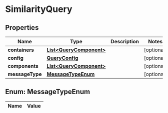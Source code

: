 

# SimilarityQuery

## Properties

Name | Type | Description | Notes
------------ | ------------- | ------------- | -------------
**containers** | [**List&lt;QueryComponent&gt;**](QueryComponent.md) |  |  [optional]
**config** | [**QueryConfig**](QueryConfig.md) |  |  [optional]
**components** | [**List&lt;QueryComponent&gt;**](QueryComponent.md) |  |  [optional]
**messageType** | [**MessageTypeEnum**](#MessageTypeEnum) |  |  [optional]


## Enum: MessageTypeEnum

Name | Value
---- | -----




